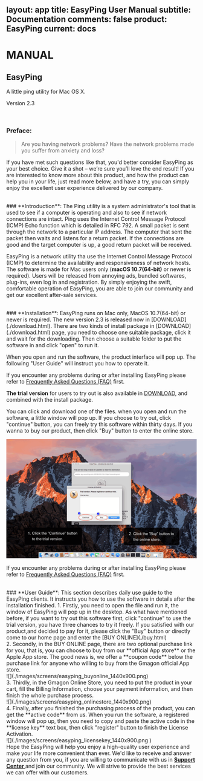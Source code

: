 layout: app
title: EasyPing User Manual
subtitle: Documentation
comments: false
product: EasyPing
current: docs
---

# MANUAL
## EasyPing
A little ping utility for Mac OS X. 

Version 2.3


<br>

 ### **Preface**:

>Are you having network problems? 
>Have the network problems made you suffer from anxiety and loss?
 
If you have met such questions like that, you'd better consider EasyPing as your best choice. Give it a shot – we’re sure you’ll love the end result! If you are interested to know more about this product, and how the product can help you in your life, just read more below, and have a try, you can simply enjoy the excellent user experience delivered by our company.

<br>
### **Introduction**: 
The Ping utility is a system administrator's tool that is used to see if a computer is operating and also to see if network connections are intact. Ping uses the Internet Control Message Protocol (ICMP) Echo function which is detailed in RFC 792. A small packet is sent through the network to a particular IP address.  The computer that sent the packet then waits and listens for a return packet. If the connections are good and the target computer is up, a good return packet will be received. 


EasyPing is a network utility tha use the Internet Control Message Protocol (ICMP) to determine the availability and responsiveness of network hosts. The software is made for Mac users only (**macOS 10.7(64-bit)** or newer is required). Users will be released from annoying ads, bundled softwares, plug-ins, even log in and registration. By simply enjoying the swift, comfortable operation of EasyPing, you are able to join our community and get our excellent after-sale services.  

<br>
### **Installation**:
EasyPing runs on Mac only, MacOS 10.7(64-bit) or newer is required. The new version 2.3 is released now in [DOWNLOAD](./download.html). There are two kinds of install package in [DOWNLOAD](./download.html) page, you need to choose one suitable package, click it and wait for the downloading. Then choose a suitable folder to put the software in and click "open" to run it.   

When you open and run the software, the product interface will pop up. The following "User Guide" will instruct you how to operate it. 

If you encounter any problems during or after installing EasyPing please refer to [Frequently Asked Questions (FAQ)](./faq.html) first.

**The trial version** for users to try out is also available in [DOWNLOAD](./download.html), and combined with the install package.


 You can click and download one of the files. when you open and run the software, a little window will pop up. If you choose to try out, click "continue" button, you can freely try this software within thirty days. If you wanna to buy our product, then click "Buy" button to enter the online store. 

![](./images/screens/easyping_trialversion_1440x900.png) 

If you encounter any problems during or after installing EasyPing please refer to [Frequently Asked Questions (FAQ)](./faq.html) first.

<br>
### **User Guide**:
This section describes daily use guide to the EasyPing clients. It instructs you how to use the software in details after the installation finished.
1. Firstly, you need to open the file and run it, the window of EasyPing will pop up in the desktop. As what have mentioned before, if you want to try out this software first, click "continue" to use the trial version, you have three chances to try it freely. If you satisfied with our product,and decided to pay for it, please click the "Buy" button or directly come to our home page and enter the [BUY ONLINE](./buy.html)
<br>
2. Secondly, in the BUY ONLINE page, there are two optional purchase link for you, that is, you can choose to buy from our **official App store** or the Apple App store. The good news is, we offer a **coupon code** below the purchase link for anyone who willing to buy from the Gmagon official App store. 
<br>
![](./images/screens/easyping_buyonline_1440x900.png) 
<br>
3. Thirdly, in the Gmagon Online Store, you need to put the product in your cart, fill the Billing Information, choose your payment information, and then finish the whole purchase process.
<br>
![](./images/screens/easyping_onlinestore_1440x900.png) 
<br>
4. Finally, after you finished the purchasing process of the product, you can get the **active code** from us. When you run the software, a registered window will pop up, then you need to copy and paste the active code in the **license key** text box, then click "register" button to finish the License Activation.
<br>
![](./images/screens/easyping_licensekey_1440x900.png )  
<br>
Hope the EasyPing will help you enjoy a high-quality user experience and make your life more convenient than ever. We'd like to receive and answer any question from you, if you are willing to communicate with us in <a href="https://gitter.im/Gmagon/support" target="_blank" rel="nofollow me noopener noreferrer"> <strong>Support Center</strong> </a> and join our community. We will strive to provide the best services we can offer with our customers. 
